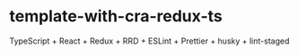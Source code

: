 # template-with-cra-redux-ts

TypeScript + React + Redux + RRD + ESLint + Prettier + husky + lint-staged
